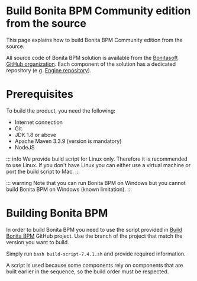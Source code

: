 # Build Bonita BPM Community edition from the source

This page explains how to build Bonita BPM Community edition from the source.

All source code of Bonita BPM solution is available from the [Bonitasoft GitHub organization](https://github.com/bonitasoft). Each component of the solution has a dedicated repository (e.g. [Engine repository](https://github.com/bonitasoft/bonita-engine)).

# Prerequisites

To build the product, you need the following:

* Internet connection
* Git
* JDK 1.8 or above
* Apache Maven 3.3.9 (version is mandatory)
* NodeJS

::: info
We provide build script for Linux only. Therefore it is recommended to use Linux. If you don't have Linux you can either use a virtual machine or port the build script to Mac.
:::

<!---
BS-8375
--->
::: warning
Note that you can run Bonita BPM on Windows but you cannot build Bonita BPM on Windows (known limitation).
:::

# Building Bonita BPM

In order to build Bonita BPM you need to use the script provided in [Build Bonita BPM](https://github.com/Bonitasoft-Community/Build-Bonita-BPM) GitHub project. Use the branch of the project that match the version you want to build.

Simply run `bash build-script-7.4.1.sh` and provide required information.

A script is used because some components rely on components that are built earlier in the sequence, so the build order must be respected.
